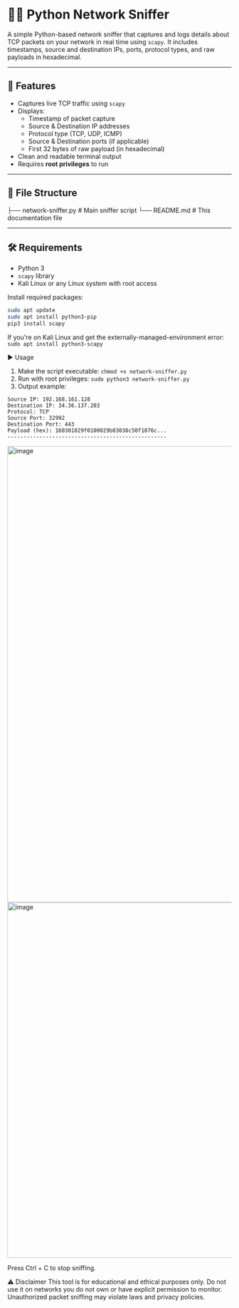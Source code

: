 # 🕵️‍♂️ Python Network Sniffer

A simple Python-based network sniffer that captures and logs details about TCP packets on your network in real time using `scapy`. It includes timestamps, source and destination IPs, ports, protocol types, and raw payloads in hexadecimal.

---

## 🔧 Features

- Captures live TCP traffic using `scapy`
- Displays:
  - Timestamp of packet capture
  - Source & Destination IP addresses
  - Protocol type (TCP, UDP, ICMP)
  - Source & Destination ports (if applicable)
  - First 32 bytes of raw payload (in hexadecimal)
- Clean and readable terminal output
- Requires **root privileges** to run

---

## 📁 File Structure

├── network-sniffer.py # Main sniffer script
└── README.md # This documentation file

---

## 🛠️ Requirements

- Python 3
- `scapy` library
- Kali Linux or any Linux system with root access

Install required packages:

```bash
sudo apt update
sudo apt install python3-pip
pip3 install scapy
```

If you're on Kali Linux and get the externally-managed-environment error:
```sudo apt install python3-scapy```

▶️ Usage
1. Make the script executable:
  ```chmod +x network-sniffer.py```
2. Run with root privileges:
  ```sudo python3 network-sniffer.py```
3. Output example:
  ```[2025-07-28 14:24:34]
Source IP: 192.168.161.128
Destination IP: 34.36.137.203
Protocol: TCP
Source Port: 32992
Destination Port: 443
Payload (hex): 160301029f0100029b03038c50f1076c...
--------------------------------------------------
```
<img width="628" height="1024" alt="image" src="https://github.com/user-attachments/assets/aba3debc-dfc8-465b-bcdb-188c624b9079" />

<img width="619" height="798" alt="image" src="https://github.com/user-attachments/assets/07a972cb-01c3-432f-8151-8b321bf77402" />


Press Ctrl + C to stop sniffing.

⚠️ Disclaimer
This tool is for educational and ethical purposes only. Do not use it on networks you do not own or have explicit permission to monitor. Unauthorized packet sniffing may violate laws and privacy policies.
